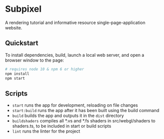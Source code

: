 # Subpixel

A rendering tutorial and informative resource single-page-application website.

## Quickstart

To install dependencies, build, launch a local web server, and open a browser window to the page:

```sh
# requires node 10 & npm 6 or higher
npm install
npm start
```

## Scripts

- `start` runs the app for development, reloading on file changes
- `start:build` runs the app after it has been built using the build command
- `build` builds the app and outputs it in the `dist` directory
- `buildshaders` compiles all *.vs and *.fs shaders in src/webgl/shaders to shaders.ts, to be included in start or build scripts
- `lint` runs the linter for the project
